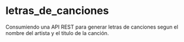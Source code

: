 # letras_de_canciones
Consumiendo una API REST para generar letras de canciones segun el nombre del artista y el titulo de la canción.
